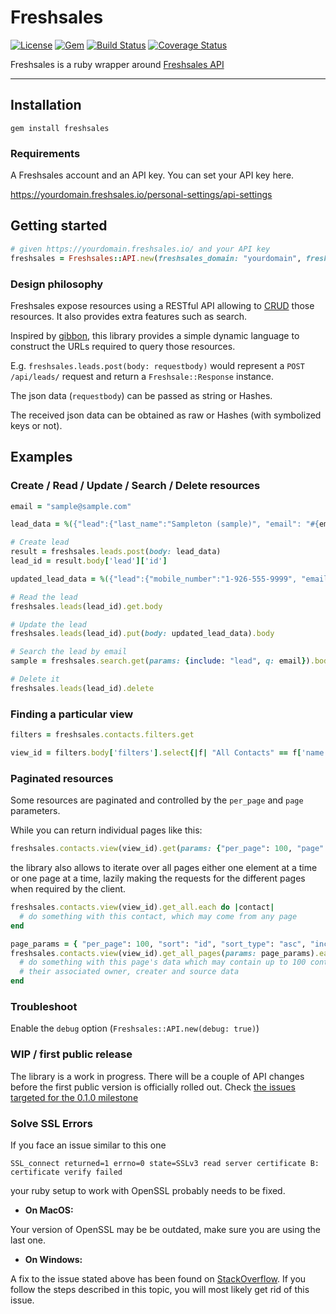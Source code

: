 # Freshsales

[![License](https://img.shields.io/badge/license-MIT-green.svg?style=flat)](https://github.com/DragonBox/freshsales/blob/master/LICENSE)
[![Gem](https://img.shields.io/gem/v/freshsales.svg?style=flat)](https://rubygems.org/gems/freshsales)
[![Build Status](https://img.shields.io/circleci/project/DragonBox/freshsales/master.svg?style=flat)](https://circleci.com/gh/DragonBox/freshsales)
[![Coverage Status](https://coveralls.io/repos/github/DragonBox/freshsales/badge.svg?branch=master)](https://coveralls.io/github/DragonBox/freshsales?branch=master)

Freshsales is a ruby wrapper around [Freshsales API](https://www.freshsales.io/api/)

---

## Installation

```shell
gem install freshsales
```

### Requirements

A Freshsales account and an API key. You can set your API key here.

https://yourdomain.freshsales.io/personal-settings/api-settings

## Getting started

```ruby
# given https://yourdomain.freshsales.io/ and your API key
freshsales = Freshsales::API.new(freshsales_domain: "yourdomain", freshsales_apikey: "...")
```

### Design philosophy

Freshsales expose resources using a RESTful API allowing to [CRUD](https://en.wikipedia.org/wiki/Create,_read,_update_and_delete) those resources. It also provides extra features such as search.

Inspired by [gibbon](https://github.com/amro/gibbon), this library provides a simple dynamic language to construct the URLs required to query those resources.

E.g. `freshsales.leads.post(body: requestbody)` would represent a `POST /api/leads/` request and return a `Freshsale::Response` instance.

The json data (`requestbody`) can be passed as string or Hashes.

The received json data can be obtained as raw or Hashes (with symbolized keys or not).

## Examples

### Create / Read / Update / Search / Delete resources

```ruby
email = "sample@sample.com"

lead_data = %({"lead":{"last_name":"Sampleton (sample)", "email": "#{email}"}})

# Create lead
result = freshsales.leads.post(body: lead_data)
lead_id = result.body['lead']['id']

updated_lead_data = %({"lead":{"mobile_number":"1-926-555-9999", "email": "#{email}"}})

# Read the lead
freshsales.leads(lead_id).get.body

# Update the lead
freshsales.leads(lead_id).put(body: updated_lead_data).body

# Search the lead by email
sample = freshsales.search.get(params: {include: "lead", q: email}).body.first

# Delete it
freshsales.leads(lead_id).delete
```

### Finding a particular view

```ruby
filters = freshsales.contacts.filters.get

view_id = filters.body['filters'].select{|f| "All Contacts" == f['name'] }.first['id']
```

### Paginated resources

Some resources are paginated and controlled by the `per_page` and `page` parameters.

While you can return individual pages like this:
```ruby
freshsales.contacts.view(view_id).get(params: {"per_page": 100, "page": 2})).body
```

the library also allows to iterate over all pages either one element at a time or one page at a time, lazily making the requests for the different pages when required by the client.

```ruby
freshsales.contacts.view(view_id).get_all.each do |contact|
  # do something with this contact, which may come from any page
end

page_params = { "per_page": 100, "sort": "id", "sort_type": "asc", "include": "owner,creater,source"}
freshsales.contacts.view(view_id).get_all_pages(params: page_params).each do |contact_page|
  # do something with this page's data which may contain up to 100 contacts and
  # their associated owner, creater and source data
end
```

### Troubleshoot

Enable the `debug` option (`Freshsales::API.new(debug: true)`)

### WIP / first public release

The library is a work in progress. There will be a couple of API changes before the first public version is officially rolled out. Check [the issues targeted for the 0.1.0 milestone](https://github.com/DragonBox/freshsales/issues?q=is%3Aopen+is%3Aissue+milestone%3A0.1.0)

### Solve SSL Errors

If you face an issue similar to this one

```shell
SSL_connect returned=1 errno=0 state=SSLv3 read server certificate B: certificate verify failed
```
your ruby setup to work with OpenSSL probably needs to be fixed.

 * __On MacOS:__

Your version of OpenSSL may be be outdated, make sure you are using the last one.

 * __On Windows:__

A fix to the issue stated above has been found on [StackOverflow](http://stackoverflow.com/questions/5720484/how-to-solve-certificate-verify-failed-on-windows). If you follow the steps described in this topic, you will most likely get rid of this issue.
